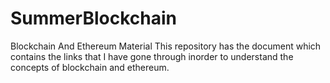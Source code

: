 # SummerBlockchain
Blockchain And Ethereum Material
 This repository has the document which contains the links that I have gone through inorder to understand the concepts of blockchain and ethereum. 
 
